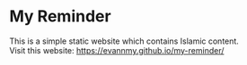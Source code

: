 # My Reminder

This is a simple static website which contains Islamic content.<br>
Visit this website: https://evannmy.github.io/my-reminder/
